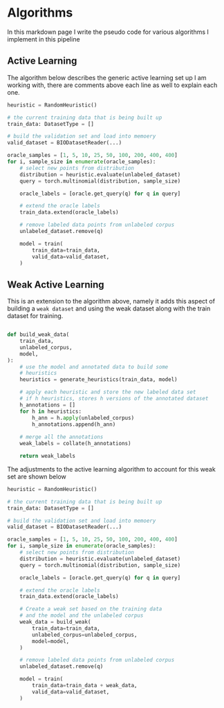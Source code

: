 # Algorithms

In this markdown page I write the pseudo code for various algorithms I implement in this pipeline

## Active Learning

The algorithm below describes the generic active learning set up I am working with, there are comments
above each line as well to explain each one.

```python
heuristic = RandomHeuristic()

# the current training data that is being built up
train_data: DatasetType = []

# build the validation set and load into memoery
valid_dataset = BIODatasetReader(...)

oracle_samples = [1, 5, 10, 25, 50, 100, 200, 400, 400]
for i, sample_size in enumerate(oracle_samples):
    # select new points from distribution
    distribution = heuristic.evaluate(unlabeled_dataset)
    query = torch.multinomial(distribution, sample_size)

    oracle_labels = [oracle.get_query(q) for q in query]

    # extend the oracle labels
    train_data.extend(oracle_labels)

    # remove labeled data points from unlabeled corpus
    unlabeled_dataset.remove(q)

    model = train(
        train_data=train_data,
        valid_data=valid_dataset,
    )
```

## Weak Active Learning

This is an extension to the algorithm above, namely it adds this aspect of building a `weak dataset` and using the 
weak dataset along with the train dataset for training.

```python

def build_weak_data(
    train_data,
    unlabeled_corpus,
    model,
):
    # use the model and annotated data to build some
    # heuristics
    heuristics = generate_heuristics(train_data, model)

    # apply each heuristic and store the new labeled data set
    # if h heuristics, stores h versions of the annotated dataset
    h_annotations = []
    for h in heuristics:
        h_ann = h.apply(unlabeled_corpus)
        h_annotations.append(h_ann)
    
    # merge all the annotations
    weak_labels = collate(h_annotations)

    return weak_labels

```

The adjustments to the active learning algorithm to account for this weak set are shown below

```python
heuristic = RandomHeuristic()

# the current training data that is being built up
train_data: DatasetType = []

# build the validation set and load into memoery
valid_dataset = BIODatasetReader(...)

oracle_samples = [1, 5, 10, 25, 50, 100, 200, 400, 400]
for i, sample_size in enumerate(oracle_samples):
    # select new points from distribution
    distribution = heuristic.evaluate(unlabeled_dataset)
    query = torch.multinomial(distribution, sample_size)

    oracle_labels = [oracle.get_query(q) for q in query]

    # extend the oracle labels
    train_data.extend(oracle_labels)

    # Create a weak set based on the training data
    # and the model and the unlabeled corpus
    weak_data = build_weak(
        train_data=train_data,
        unlabeled_corpus=unlabeled_corpus,
        model=model,
    )

    # remove labeled data points from unlabeled corpus
    unlabeled_dataset.remove(q)

    model = train(
        train_data=train_data + weak_data,
        valid_data=valid_dataset,
    )
```